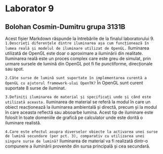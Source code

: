 # Laborator 9

## Bolohan Cosmin-Dumitru grupa 3131B

Acest fișier Markdown răspunde la întrebările de la finalul laboratorului 9.
`1.Descrieți diferențele dintre iluminarea așa cum funcționează în lumea reală și modelul de iluminare utilizat de OpenGL.`
Iluminarea utilizată de OpenGL este doar o aproximare a iluminării din realitate. Iluminarea reală este un proces complex care este greu de simulat, prin urmare sursele de lumină din OpenGL pot fi fie punctiforme, direcționale sau spot.

`2.Câte surse de lumină sunt suportate în implementarea curentă a OpenGL cu ajutorul framework-ului OpenTK?`
În OpenGL sunt curent suportate 8 surse de iluminat.

`3.Definiți iluminarea de material și specificați unde și când este utilizată aceasta.`
Iluminarea de material se referă la modul în care un obiect reacționează la iluminarea ambientală și directă, precum și la modul în care aceasta reflectă sau absoarbe lumina.
Acest tip de iluminare este folosit în toate domeniile de grafică pe calculator unde este dorită o iluminare realistă.

`4.Care este efectul asupra diverselor obiecte la activarea unei surse de
lumină secundare (per pct. 3), comparativ cu utilizarea unei singure
surse de lumină?`
Iluminarea de material va fi realizată dintr-o compunere a iluminării provenite din sursa principală și cea secundară.
